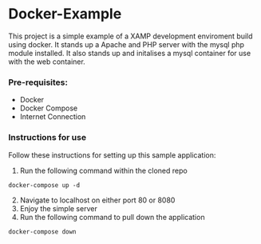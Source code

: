 # Docker-Example
This project is a simple example of a XAMP development enviroment build using docker.
It stands up a Apache and PHP server with the mysql php module installed.
It also stands up and initalises a mysql container for use with the web container.
### Pre-requisites:

- Docker
- Docker Compose
- Internet Connection

### Instructions for use
Follow these instructions for setting up this sample application:

1. Run the following command within the cloned repo
```
docker-compose up -d
```
2. Navigate to localhost on either port 80 or 8080
3. Enjoy the simple server
4. Run the following command to pull down the application
```
docker-compose down
```	
